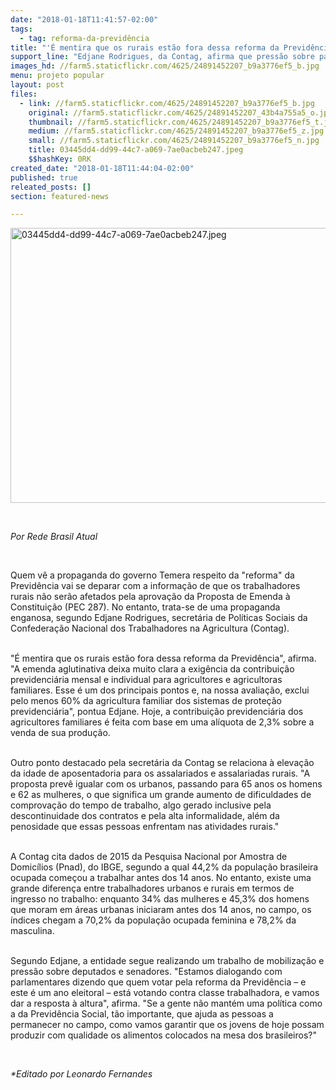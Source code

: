 ```yaml
---
date: "2018-01-18T11:41:57-02:00"
tags:
  - tag: reforma-da-previdência
title: "'É mentira que os rurais estão fora dessa reforma da Previdência'"
support_line: "Edjane Rodrigues, da Contag, afirma que pressão sobre parlamentares continua. \"Quem votar pela reforma da Previdência está votando contra a classe trabalhadora, e vamos dar a resposta à altura\"."
images_hd: //farm5.staticflickr.com/4625/24891452207_b9a3776ef5_b.jpg
menu: projeto popular
layout: post
files:
  - link: //farm5.staticflickr.com/4625/24891452207_b9a3776ef5_b.jpg
    original: //farm5.staticflickr.com/4625/24891452207_43b4a755a5_o.jpg
    thumbnail: //farm5.staticflickr.com/4625/24891452207_b9a3776ef5_t.jpg
    medium: //farm5.staticflickr.com/4625/24891452207_b9a3776ef5_z.jpg
    small: //farm5.staticflickr.com/4625/24891452207_b9a3776ef5_n.jpg
    title: 03445dd4-dd99-44c7-a069-7ae0acbeb247.jpeg
    $$hashKey: 0RK
created_date: "2018-01-18T11:44:04-02:00"
published: true
releated_posts: []
section: featured-news

---
```

<p><img alt="03445dd4-dd99-44c7-a069-7ae0acbeb247.jpeg" height="440" src="//farm5.staticflickr.com/4625/24891452207_b9a3776ef5_b.jpg" width="700" /></p>

<p>&nbsp;</p>

<p><em>Por Rede Brasil Atual</em></p>

<p>&nbsp;</p>

<p>Quem v&ecirc; a&nbsp;propaganda do governo Temera respeito da &quot;reforma&quot; da Previd&ecirc;ncia vai se deparar com a informa&ccedil;&atilde;o de que os trabalhadores rurais n&atilde;o ser&atilde;o afetados pela aprova&ccedil;&atilde;o da Proposta de Emenda &agrave; Constitui&ccedil;&atilde;o (PEC 287). No entanto, trata-se de uma propaganda enganosa, segundo Edjane Rodrigues, secret&aacute;ria de Pol&iacute;ticas Sociais da Confedera&ccedil;&atilde;o Nacional dos Trabalhadores na Agricultura (Contag).</p>

<p><br />
&quot;&Eacute; mentira que os rurais est&atilde;o fora dessa reforma da Previd&ecirc;ncia&quot;, afirma. &quot;A emenda aglutinativa deixa muito clara a exig&ecirc;ncia da contribui&ccedil;&atilde;o previdenci&aacute;ria mensal e individual para agricultores e agricultoras familiares. Esse &eacute; um dos principais pontos e, na nossa avalia&ccedil;&atilde;o, exclui pelo menos 60% da agricultura familiar dos sistemas de prote&ccedil;&atilde;o previdenci&aacute;ria&quot;, pontua Edjane. Hoje, a contribui&ccedil;&atilde;o previdenci&aacute;ria dos agricultores familiares &eacute; feita com base em uma al&iacute;quota de 2,3% sobre a venda de sua produ&ccedil;&atilde;o.</p>

<p><br />
Outro ponto destacado pela secret&aacute;ria da Contag se relaciona &agrave; eleva&ccedil;&atilde;o da idade de aposentadoria para os assalariados e assalariadas rurais. &quot;A proposta prev&ecirc; igualar com os urbanos, passando para 65 anos os homens e 62 as mulheres, o que significa um grande aumento de dificuldades de comprova&ccedil;&atilde;o do tempo de trabalho, algo gerado inclusive pela descontinuidade dos contratos e pela alta informalidade, al&eacute;m da penosidade que essas pessoas enfrentam nas atividades rurais.&quot;</p>

<p><br />
A Contag cita dados de 2015 da Pesquisa Nacional por Amostra de Domic&iacute;lios (Pnad), do IBGE, segundo a qual 44,2% da popula&ccedil;&atilde;o brasileira ocupada&nbsp;come&ccedil;ou a trabalhar antes dos 14 anos. No entanto, existe uma grande diferen&ccedil;a entre trabalhadores urbanos e rurais em termos de ingresso no trabalho: enquanto 34% das mulheres e 45,3% dos homens que moram em &aacute;reas urbanas iniciaram antes dos 14 anos, no campo, os &iacute;ndices chegam a 70,2% da popula&ccedil;&atilde;o ocupada feminina e 78,2% da masculina.</p>

<p><br />
Segundo Edjane, a entidade segue realizando um trabalho de mobiliza&ccedil;&atilde;o e press&atilde;o sobre deputados e senadores. &quot;Estamos dialogando com parlamentares dizendo que quem votar pela reforma da Previd&ecirc;ncia&nbsp;&ndash; e este &eacute; um ano eleitoral&nbsp;&ndash; est&aacute; votando contra classe trabalhadora, e vamos dar a resposta &agrave; altura&quot;, afirma.&nbsp;&quot;Se a gente n&atilde;o mant&eacute;m uma pol&iacute;tica como a da Previd&ecirc;ncia Social, t&atilde;o importante, que ajuda as pessoas a permanecer no campo, como vamos garantir que os jovens de hoje possam produzir com qualidade os alimentos colocados na mesa dos brasileiros?&quot;</p>

<p>&nbsp;</p>

<p><em>*Editado por Leonardo Fernandes</em></p>

<p>&nbsp;</p>
